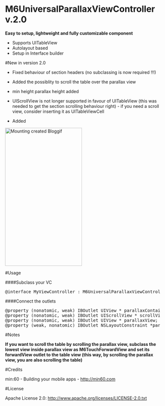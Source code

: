 M6UniversalParallaxViewController v.2.0
=================================

<b>Easy to setup, lightweight and fully customizable component</b>

- Supports UITableView
- Autolayout based
- Setup in Interface builder

#New in version 2.0

- Fixed behaviour of section headers (no subclassing is now required !!!) 
- Added the possiblity to scroll the table over the parallax view
- min height parallax height added
- UIScrollView is not longer supported in favour of UITableView (this was needed to get the section scrolling behaviour right) - if you need a scroll view, consider inserting it as UITableViewCell

- Added

<a href="http://en.bloggif.com/" title="Photo Editing"><img src="http://data.bloggif.com/distant/user/store/e/e/a/3/e45e4874acb3588f31d187074d893aee.gif" alt="Mounting created Bloggif" width="250" height="448" /></a>

#Usage

####Subclass your VC
<pre>
@interface MyViewController : M6UniversalParallaxViewController
</pre>

####Connect the outlets
<pre>
@property (nonatomic, weak) IBOutlet UIView * parallaxContainerView;
@property (nonatomic, weak) IBOutlet UIScrollView * scrollView;
@property (nonatomic, weak) IBOutlet UIView * parallaxView;
@property (weak, nonatomic) IBOutlet NSLayoutConstraint *parallaxContainerViewHeightLayoutConstraint;
</pre>

#Notes

<b>If you want to scroll the table by scrolling the parallax view, subclass the lowest view inside parallax view as M6TouchForwardView and set its forwardView outlet to the table view (this way, by scrolling the parallax view, you are also scrolling the table)</b>

#Credits

min:60 - Building your mobile apps - <a href="http://min60.com">http://min60.com</a>

#License

Apache License 2.0: http://www.apache.org/licenses/LICENSE-2.0.txt

